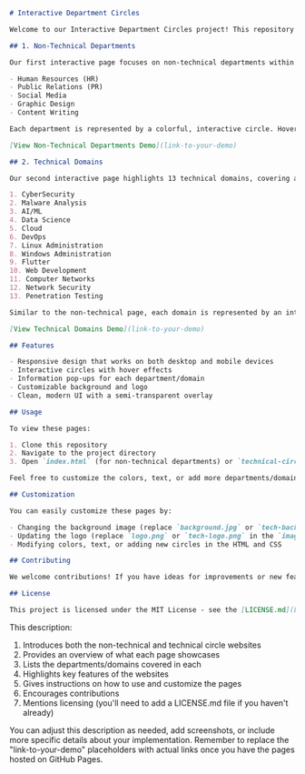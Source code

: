 
```markdown
# Interactive Department Circles

Welcome to our Interactive Department Circles project! This repository hosts two interactive web pages designed to showcase different departments and technical domains in an engaging and visually appealing manner.

## 1. Non-Technical Departments

Our first interactive page focuses on non-technical departments within an organization. It features five key areas:

- Human Resources (HR)
- Public Relations (PR)
- Social Media
- Graphic Design
- Content Writing

Each department is represented by a colorful, interactive circle. Hover over a circle to reveal more information about the department and what you can expect when joining the team.

[View Non-Technical Departments Demo](link-to-your-demo)

## 2. Technical Domains

Our second interactive page highlights 13 technical domains, covering a wide range of IT and computer science fields:

1. CyberSecurity
2. Malware Analysis
3. AI/ML
4. Data Science
5. Cloud
6. DevOps
7. Linux Administration
8. Windows Administration
9. Flutter
10. Web Development
11. Computer Networks
12. Network Security
13. Penetration Testing

Similar to the non-technical page, each domain is represented by an interactive circle. Hover over a circle to learn more about the specific technical area and its focus.

[View Technical Domains Demo](link-to-your-demo)

## Features

- Responsive design that works on both desktop and mobile devices
- Interactive circles with hover effects
- Information pop-ups for each department/domain
- Customizable background and logo
- Clean, modern UI with a semi-transparent overlay

## Usage

To view these pages:

1. Clone this repository
2. Navigate to the project directory
3. Open `index.html` (for non-technical departments) or `technical-circles.html` (for technical domains) in your web browser

Feel free to customize the colors, text, or add more departments/domains as needed!

## Customization

You can easily customize these pages by:

- Changing the background image (replace `background.jpg` or `tech-background.jpg` in the `images` folder)
- Updating the logo (replace `logo.png` or `tech-logo.png` in the `images` folder)
- Modifying colors, text, or adding new circles in the HTML and CSS

## Contributing

We welcome contributions! If you have ideas for improvements or new features, please open an issue or submit a pull request.

## License

This project is licensed under the MIT License - see the [LICENSE.md](LICENSE.md) file for details.
```

This description:

1. Introduces both the non-technical and technical circle websites
2. Provides an overview of what each page showcases
3. Lists the departments/domains covered in each
4. Highlights key features of the websites
5. Gives instructions on how to use and customize the pages
6. Encourages contributions
7. Mentions licensing (you'll need to add a LICENSE.md file if you haven't already)

You can adjust this description as needed, add screenshots, or include more specific details about your implementation. Remember to replace the "link-to-your-demo" placeholders with actual links once you have the pages hosted on GitHub Pages.

